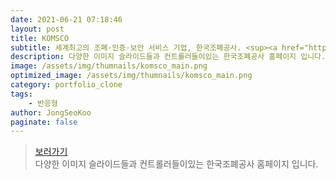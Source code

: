 ```yaml
---
date: 2021-06-21 07:18:46
layout: post
title: KOMSCO
subtitle: 세계최고의 조폐·인증·보안 서비스 기업, 한국조폐공사. <sup><a href="https://www.komsco.com/kor">#</a></sup>
description: 다양한 이미지 슬라이드들과 컨트롤러들이있는 한국조폐공사 홈페이지 입니다.
image: /assets/img/thumnails/komsco_main.png
optimized_image: /assets/img/thumnails/komsco_main.png
category: portfolio_clone
tags:
    - 반응형
author: JongSeoKoo
paginate: false
---
```


> <a href="/assets/portfolio/portfolio_KOMSCO/index.html" target="_blank">보러가기</a>  
> 다양한 이미지 슬라이드들과 컨트롤러들이있는 한국조폐공사 홈페이지 입니다.
